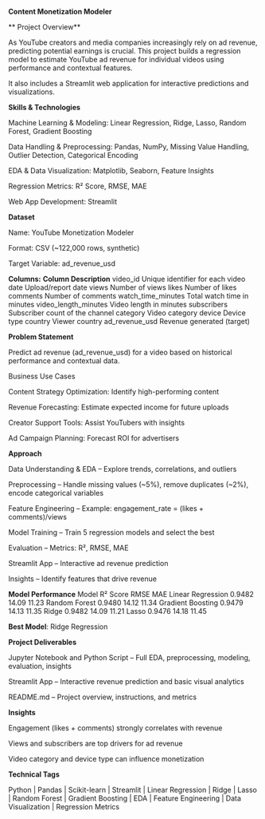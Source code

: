 **Content Monetization Modeler**

** Project Overview**

As YouTube creators and media companies increasingly rely on ad revenue, predicting potential earnings is crucial. This project builds a regression model to estimate YouTube ad revenue for individual videos using performance and contextual features.

It also includes a Streamlit web application for interactive predictions and visualizations.


**Skills & Technologies**

Machine Learning & Modeling: Linear Regression, Ridge, Lasso, Random Forest, Gradient Boosting

Data Handling & Preprocessing: Pandas, NumPy, Missing Value Handling, Outlier Detection, Categorical Encoding

EDA & Data Visualization: Matplotlib, Seaborn, Feature Insights

Regression Metrics: R² Score, RMSE, MAE

Web App Development: Streamlit

**Dataset**

Name: YouTube Monetization Modeler

Format: CSV (~122,000 rows, synthetic)

Target Variable: ad_revenue_usd

**Columns:**
**Column	Description**
video_id	Unique identifier for each video
date	Upload/report date
views	Number of views
likes	Number of likes
comments	Number of comments
watch_time_minutes	Total watch time in minutes
video_length_minutes	Video length in minutes
subscribers	Subscriber count of the channel
category	Video category
device	Device type
country	Viewer country
ad_revenue_usd	Revenue generated (target)

**Problem Statement**

Predict ad revenue (ad_revenue_usd) for a video based on historical performance and contextual data.

Business Use Cases

Content Strategy Optimization: Identify high-performing content

Revenue Forecasting: Estimate expected income for future uploads

Creator Support Tools: Assist YouTubers with insights

Ad Campaign Planning: Forecast ROI for advertisers

**Approach**

Data Understanding & EDA – Explore trends, correlations, and outliers

Preprocessing – Handle missing values (~5%), remove duplicates (~2%), encode categorical variables

Feature Engineering – Example: engagement_rate = (likes + comments)/views

Model Training – Train 5 regression models and select the best

Evaluation – Metrics: R², RMSE, MAE

Streamlit App – Interactive ad revenue prediction

Insights – Identify features that drive revenue

**Model Performance**
Model	R² Score	RMSE	MAE
Linear Regression	0.9482	14.09	11.23
Random Forest	0.9480	14.12	11.34
Gradient Boosting	0.9479	14.13	11.35
Ridge	0.9482	14.09	11.21
Lasso	0.9476	14.18	11.45

**Best Model**: Ridge Regression


**Project Deliverables**

Jupyter Notebook and Python Script – Full EDA, preprocessing, modeling, evaluation, insights

Streamlit App – Interactive revenue prediction and basic visual analytics

README.md – Project overview, instructions, and metrics

**Insights**

Engagement (likes + comments) strongly correlates with revenue

Views and subscribers are top drivers for ad revenue

Video category and device type can influence monetization


**Technical Tags**

Python | Pandas | Scikit-learn | Streamlit | Linear Regression | Ridge | Lasso | Random Forest | Gradient Boosting | EDA | Feature Engineering | Data Visualization | Regression Metrics

